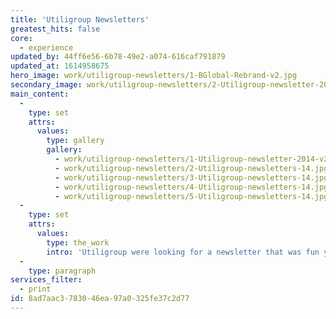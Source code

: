 ```yaml
---
title: 'Utiligroup Newsletters'
greatest_hits: false
core:
  - experience
updated_by: 44ff6e56-6b78-49e2-a074-616caf791879
updated_at: 1614958675
hero_image: work/utiligroup-newsletters/1-BGlobal-Rebrand-v2.jpg
secondary_image: work/utiligroup-newsletters/2-Utiligroup-newsletter-2014-v2-1.jpg
main_content:
  -
    type: set
    attrs:
      values:
        type: gallery
        gallery:
          - work/utiligroup-newsletters/1-Utiligroup-newsletter-2014-v2.jpg
          - work/utiligroup-newsletters/2-Utiligroup-newsletters-14.jpg
          - work/utiligroup-newsletters/3-Utiligroup-newsletters-14.jpg
          - work/utiligroup-newsletters/4-Utiligroup-newsletters-14.jpg
          - work/utiligroup-newsletters/5-Utiligroup-newsletters-14.jpg
  -
    type: set
    attrs:
      values:
        type: the_work
        intro: 'Utiligroup were looking for a newsletter that was fun yet informative, for both their clients and their employees. A sporty approach was desired, to coincide with a sporting event taking place at the time of publication, and so ‘SwitchedOn’ was born. Although the news they are delivering is serious, they wanted the delivery of it to be a little more light-hearted, and the range of newsletters have proved successful at achieving that.'
  -
    type: paragraph
services_filter:
  - print
id: 8ad7aac3-7830-46ea-97a0-325fe37c2d77
---
```

